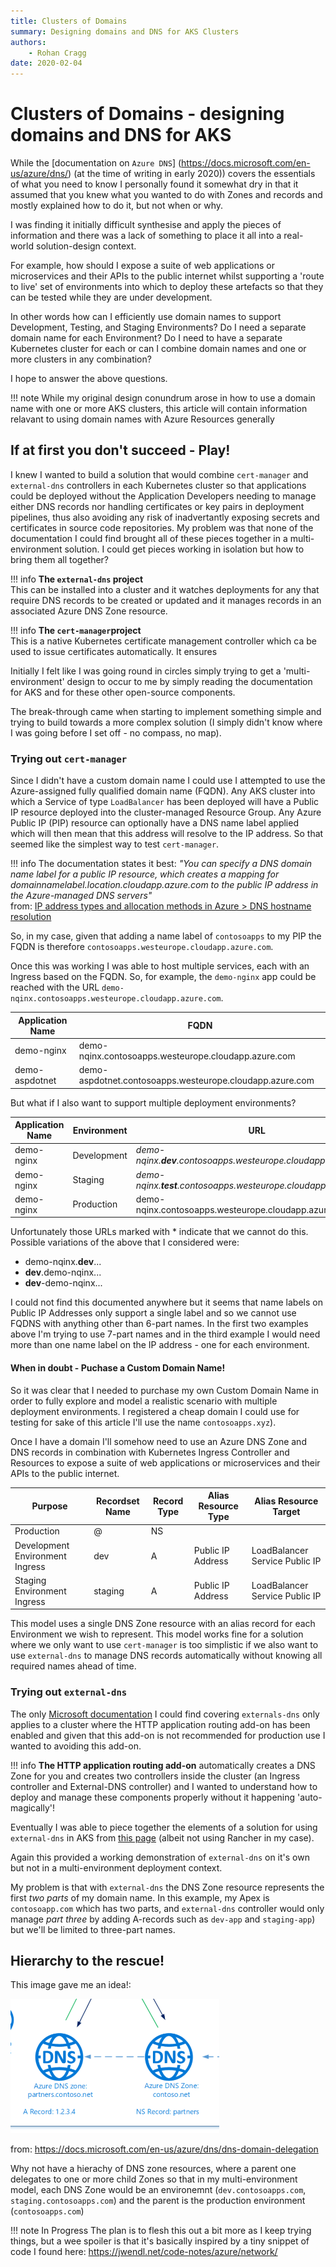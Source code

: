```yaml
---
title: Clusters of Domains
summary: Designing domains and DNS for AKS Clusters
authors:
    - Rohan Cragg
date: 2020-02-04
---
```


# Clusters of Domains - designing domains and DNS for AKS

While the [documentation on `Azure DNS`] (https://docs.microsoft.com/en-us/azure/dns/) (at the time of writing in early 2020)) covers the essentials of what you need to know I personally found it somewhat dry in that it assumed that you knew what you wanted to do with Zones and records and mostly explained how to do it, but not when or why.

I was finding it initially difficult synthesise and apply the pieces of information and there was a lack of something to place it all into a real-world solution-design context.

For example, how should I expose a suite of web applications or microservices and their APIs to the public internet whilst supporting a 'route to live' set of environments into which to deploy these artefacts so that they can be tested while they are under development.

In other words how can I efficiently use domain names to support Development, Testing, and Staging Environments? Do I need a separate domain name for each Environment? Do I need to have a separate Kubernetes cluster for each or can I combine domain names and one or more clusters in any combination?

I hope to answer the above questions.

!!! note
    While my original design conundrum arose in how to use a domain name with one or more AKS clusters, this article will contain information relavant to using domain names with Azure Resources generally

## If at first you don't succeed - Play!

I knew I wanted to build a solution that would combine `cert-manager` and `external-dns` controllers in each Kubernetes cluster so that applications could be deployed without the Application Developers needing to manage either DNS records nor handling certificates or key pairs in deployment pipelines, thus also avoiding any risk of inadvertantly exposing secrets and certificates in source code repositories. My problem was that none of the documentation I could find brought all of these pieces together in a multi-environment solution. I could get pieces working in isolation but how to bring them all together?

!!! info
    **The `external-dns` project** \
    This can be installed into a cluster and it watches deployments for any that require DNS records to be created or updated and it manages records in an associated Azure DNS Zone resource.

!!! info
    **The `cert-manager`project** \
    This is a native Kubernetes certificate management controller which ca be used to issue certificates automatically. It ensures 

Initially I felt like I was going round in circles simply trying to get a 'multi-environment' design to occur to me by simply reading the documentation for AKS and for these other open-source components.

The break-through came when starting to implement something simple and trying to build towards a more complex solution (I simply didn't know where I was going before I set off - no compass, no map).

### Trying out `cert-manager`

Since I didn't have a custom domain name I could use I attempted to use the Azure-assigned fully qualified domain name (FQDN). Any AKS cluster into which a Service of type `LoadBalancer` has been deployed will have a Public IP resource deployed into the cluster-managed Resource Group. Any Azure Public IP (PIP) resource can optionally have a DNS name label applied which will then mean that this address will resolve to the IP address. So that seemed like the simplest way to test `cert-manager`.

!!! info
    The documentation states it best:
    *"You can specify a DNS domain name label for a public IP resource, which creates a mapping for domainnamelabel.location.cloudapp.azure.com to the public IP address in the Azure-managed DNS servers"* \
    from: [IP address types and allocation methods in Azure > DNS hostname resolution](https://docs.microsoft.com/en-us/azure/virtual-network/virtual-network-ip-addresses-overview-arm)

So, in my case, given that adding a name label of `contosoapps` to my PIP the FQDN is therefore `contosoapps.westeurope.cloudapp.azure.com`.

Once this was working I was able to host multiple services, each with an Ingress based on the FQDN. So, for example, the `demo-nginx` app could be reached with the URL `demo-nqinx.contosoapps.westeurope.cloudapp.azure.com`.

| Application Name  |  FQDN |
|---|---|
|  demo-nginx |  demo-nqinx.contosoapps.westeurope.cloudapp.azure.com |
|  demo-aspdotnet | demo-aspdotnet.contosoapps.westeurope.cloudapp.azure.com  | 

But what if I also want to support multiple deployment environments?

| Application Name  |   Environment  |  URL |
|---|---|---|
|  demo-nginx | Development  |  *demo-nqinx.**dev**.contosoapps.westeurope.cloudapp.azure.com*\*  |
|  demo-nginx | Staging |  *demo-nqinx.**test**.contosoapps.westeurope.cloudapp.azure.com*\* |
|  demo-nginx | Production | demo-nqinx<span></span>.contosoapps.westeurope.cloudapp.azure.com |

Unfortunately those URLs marked with \* indicate that we cannot do this. Possible variations of the above that I considered were:

- demo-nqinx.**dev**...
- **dev**.demo-nqinx...
- **dev**-demo-nqinx...

I could not find this documented anywhere but it seems that name labels on Public IP Addresses only support a single label and so we cannot use FQDNS with anything other than 6-part names. In the first two examples above I'm trying to use 7-part names and in the third example I would need more than one name label on the IP address - one for each environment.

#### When in doubt - Puchase a Custom Domain Name!

So it was clear that I needed to purchase my own Custom Domain Name in order to fully explore and model a realistic scenario with multiple deployment environments. I registered a cheap domain I could use for testing for sake of this article I'll use the name `contosoapps.xyz`).

Once I have a domain I'll somehow need to use an Azure DNS Zone and DNS records in combination with Kubernetes Ingress Controller and Resources to expose a suite of web applications or microservices and their APIs to the public internet.

|  Purpose  |  Recordset Name  |  Record Type  | Alias Resource Type  |  Alias Resource Target  |
|---|---|---|---|---|
| Production | @ | NS |  |  |
| Development Environment Ingress | dev | A | Public IP Address | LoadBalancer Service Public IP |
| Staging Environment Ingress | staging | A | Public IP Address | LoadBalancer Service Public IP |

This model uses a single DNS Zone resource with an alias record for each Environment we wish to represent. This model works fine for a solution where we only want to use `cert-manager` is too simplistic if we also want to use `external-dns` to manage DNS records automatically without knowing all required names ahead of time.

### Trying out `external-dns`

The only [Microsoft documentation](https://docs.microsoft.com/en-us/azure/aks/http-application-routing) I could find covering `externals-dns` only applies to a cluster where the HTTP application routing add-on has been enabled and given that this add-on is not recommended for production use I wanted to avoiding this add-on.

!!! info
    **The HTTP application routing add-on** automatically creates a DNS Zone for you and creates two controllers inside the cluster (an Ingress controller and External-DNS controller) and I wanted to understand how to deploy and manage these components properly without it happening 'auto-magically'!

Eventually I was able to piece together the elements of a solution for using `external-dns` in AKS from [this page](https://github.com/JasonvanBrackel/kubernetes-external-dns-in-rancher) (albeit not using Rancher in my case).

Again this provided a working demonstration of `external-dns` on it's own but not in a multi-environment deployment context.

My problem is that with `external-dns` the DNS Zone resource represents the first *two parts* of my domain name. In this example, my Apex is `contosoapp.com` which has two parts, and `external-dns` controller would only manage *part three* by adding A-records such as `dev-app` and `staging-app`) but we'll be limited to three-part names.

## Hierarchy to the rescue!

This image gave me an idea!:

![Image](media/dns-zone-alias.png?raw=true)

from: https://docs.microsoft.com/en-us/azure/dns/dns-domain-delegation

Why not have a hierachy of DNS zone resources, where a parent one delegates to one or more child Zones so that in my multi-environment model, each DNS Zone would be an environemnt (`dev.contosoapps.com`, `staging.contosoapps.com`) and the parent is the production environment (`contosoapps.com`)

!!! note
    In Progress
    The plan is to flesh this out a bit more as I keep trying things, but a wee spoiler is that it's basically inspired by a tiny snippet of code I found here: https://jwendl.net/code-notes/azure/network/